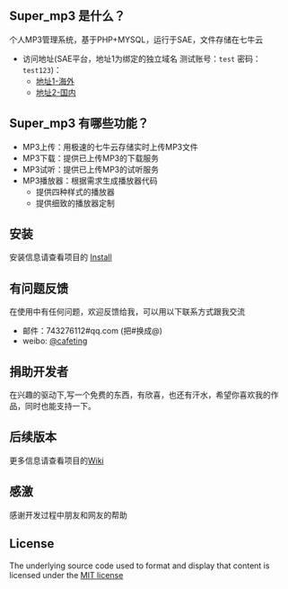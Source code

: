 ## Super_mp3 是什么？
个人MP3管理系统，基于PHP+MYSQL，运行于SAE，文件存储在七牛云

* 访问地址(SAE平台，地址1为绑定的独立域名 测试账号：`test` 密码：`test123`)：
    * [地址1-海外](http://mp3.likfe.com)
    * [地址2-国内](http://dash4mp3.sinaapp.com)

## Super_mp3 有哪些功能？
* MP3上传：用极速的七牛云存储实时上传MP3文件
* MP3下载：提供已上传MP3的下载服务
* MP3试听：提供已上传MP3的试听服务
* MP3播放器：根据需求生成播放器代码
    * 提供四种样式的播放器
    * 提供细致的播放器定制

## 安装
安装信息请查看项目的 [Install](./Install.md)
## 有问题反馈
在使用中有任何问题，欢迎反馈给我，可以用以下联系方式跟我交流

* 邮件：743276112#qq.com (把#换成@)
* weibo: [@cafeting](http://weibo.com/zyansen)

## 捐助开发者
在兴趣的驱动下,写一个免费的东西，有欣喜，也还有汗水，希望你喜欢我的作品，同时也能支持一下。

## 后续版本
更多信息请查看项目的[Wiki](./Wiki.md)
## 感激
感谢开发过程中朋友和网友的帮助

## License
The underlying source code used to format and display that content is licensed under the [MIT license](http://opensource.org/licenses/mit-license.php)
